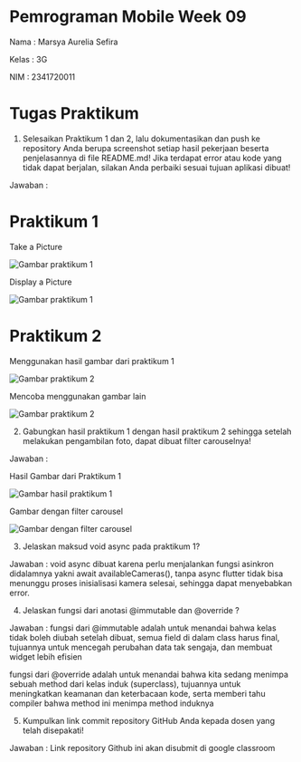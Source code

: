 # Pemrograman Mobile Week 09

Nama : Marsya Aurelia Sefira

Kelas : 3G

NIM : 2341720011

# Tugas Praktikum 

1. Selesaikan Praktikum 1 dan 2, lalu dokumentasikan dan push ke repository Anda berupa screenshot setiap hasil pekerjaan beserta penjelasannya di file README.md! Jika terdapat error atau kode yang tidak dapat berjalan, silakan Anda perbaiki sesuai tujuan aplikasi dibuat!

Jawaban : 

# Praktikum 1

Take a Picture

![Gambar praktikum 1](./kamera_flutter/img/Praktikum1.png)

Display a Picture

![Gambar praktikum 1](./kamera_flutter/img/Praktikum1_2.png)

# Praktikum 2

Menggunakan hasil gambar dari praktikum 1

![Gambar praktikum 2](./photo_filter_carousel/img/Praktikum2_2.png)

Mencoba menggunakan gambar lain

![Gambar praktikum 2](./photo_filter_carousel/img/Praktikum2.png)

2. Gabungkan hasil praktikum 1 dengan hasil praktikum 2 sehingga setelah melakukan pengambilan foto, dapat dibuat filter carouselnya!

Jawaban : 

Hasil Gambar dari Praktikum 1

![Gambar hasil praktikum 1](./photo_filter_carousel/img/Marsya.png)

Gambar dengan filter carousel

![Gambar dengan filter carousel](./photo_filter_carousel/img/Praktikum2_2.png)

3. Jelaskan maksud void async pada praktikum 1?

Jawaban : void async dibuat karena perlu menjalankan fungsi asinkron didalamnya yakni await availableCameras(), tanpa async flutter tidak bisa menunggu proses inisialisasi kamera selesai, sehingga dapat menyebabkan error.

4. Jelaskan fungsi dari anotasi @immutable dan @override ?

Jawaban : fungsi dari @immutable adalah untuk menandai bahwa kelas tidak boleh diubah setelah dibuat, semua field di dalam class harus final, tujuannya untuk mencegah perubahan data tak sengaja, dan membuat widget lebih efisien

fungsi dari @override adalah untuk menandai bahwa kita sedang menimpa sebuah method dari kelas induk (superclass), tujuannya untuk meningkatkan keamanan dan keterbacaan kode, serta memberi tahu compiler bahwa method ini menimpa method induknya

5. Kumpulkan link commit repository GitHub Anda kepada dosen yang telah disepakati!

Jawaban : Link repository Github ini akan disubmit di google classroom